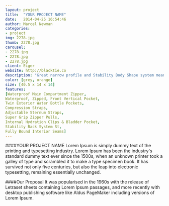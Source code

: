 ```yaml
---
layout: project
title:  "YOUR PROJECT NAME"
date:   2014-04-25 16:54:46
author: Marcel Newman
categories:
- project
img: 2278.jpg
thumb: 2278.jpg
carousel:
- 2278.jpg
- 2278.jpg
- 2278.jpg
client: Eiger
website: http://blacktie.co
description: "Great narrow profile and Stability Body Shape system means the 8.5L will stay with your body no matter what the angle or drop."
color: [grey, orange]
size: [40.5 x 14 x 14]
features: 
[Waterproof Main Compartment Zipper,
Waterproof, Zipped, Front Vertical Pocket,
Twin Exterior Water Bottle Pockets,
Compression Straps,
Adjustable Sternum Straps,
Super Grip Zipper Pulls,
Internal Hydration Clips & Bladder Pocket,
Stability Back System St,
Fully Bound Interior Seams]
---
```

####YOUR PROJECT NAME
Lorem Ipsum is simply dummy text of the printing and typesetting industry. Lorem Ipsum has been the industry's standard dummy text ever since the 1500s, when an unknown printer took a galley of type and scrambled it to make a type specimen book. It has survived not only five centuries, but also the leap into electronic typesetting, remaining essentially unchanged.

####Our Proposal
It was popularised in the 1960s with the release of Letraset sheets containing Lorem Ipsum passages, and more recently with desktop publishing software like Aldus PageMaker including versions of Lorem Ipsum.
